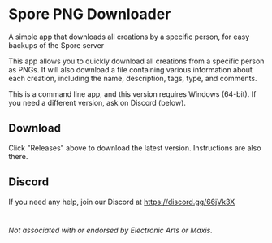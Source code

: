 # Spore PNG Downloader
A simple app that downloads all creations by a specific person, for easy backups of the Spore server

This app allows you to quickly download all creations from a specific person as PNGs. It will also download a file containing various information about each creation, including the name, description, tags, type, and comments.

This is a command line app, and this version requires Windows (64-bit). If you need a different version, ask on Discord (below).

## Download
Click "Releases" above to download the latest version. Instructions are also there.

## Discord
If you need any help, join our Discord at https://discord.gg/66jVk3X

#
*Not associated with or endorsed by Electronic Arts or Maxis.*
